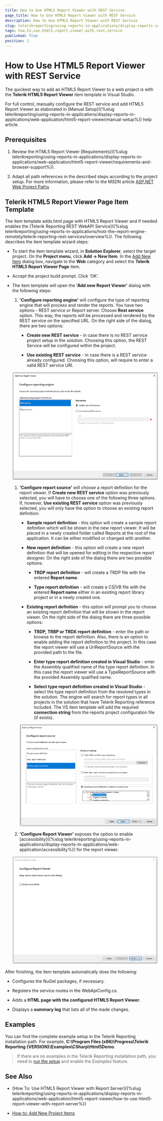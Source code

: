 ```yaml
---
title: How to Use HTML5 Report Viewer with REST Service
page_title: How to Use HTML5 Report Viewer with REST Service 
description: How to Use HTML5 Report Viewer with REST Service
slug: telerikreporting/using-reports-in-applications/display-reports-in-applications/web-application/html5-report-viewer/how-to-use-html5-report-viewer-with-rest-service
tags: how,to,use,html5,report,viewer,with,rest,service
published: True
position: 2
---
```


# How to Use HTML5 Report Viewer with REST Service

The quickest way to add an HTML5 Report Viewer to a web project is with the __Telerik HTML5 Report Viewer__ item template in Visual Studio. 

For full control, manually configure the REST service and add HTML5 Report Viewer as elaborated in [Manual Setup]({%slug telerikreporting/using-reports-in-applications/display-reports-in-applications/web-application/html5-report-viewer/manual-setup%}) help article. 

## Prerequisites

1. Review the HTML5 Report Viewer [Requirements]({%slug telerikreporting/using-reports-in-applications/display-reports-in-applications/web-application/html5-report-viewer/requirements-and-browser-support%}).             

1. Adapt all path references in the described steps according to the project setup. For more information, please refer to the MSDN article [ASP.NET Web Project Paths](http://msdn.microsoft.com/en-us/library/ms178116.aspx) 


## Telerik HTML5 Report Viewer Page Item Template

The item template adds.html page with HTML5 Report Viewer and if needed enables the [Telerik Reporting REST WebAPI Service]({%slug telerikreporting/using-reports-in-applications/host-the-report-engine-remotely/telerik-reporting-rest-services/overview%}). The following describes the item template wizard steps: 

* To start the item template wizard, in __Solution Explorer__, select the target project. On the __Project menu__, click __Add -> New Item__. In the [Add New Item](https://msdn.microsoft.com/en-us/library/w0572c5b%28v=vs.100%29.aspx) dialog box, navigate to the __Web__ category and select the __Telerik HTML5 Report Viewer Page__ item. 

* Accept the project build prompt. Click 'OK'. 

* The item template will open the __'Add new Report Viewer'__ dialog with the following steps: 

   1. __'Configure reporting engine'__ will configure the type of reporting engine that will process and render the reports. You have two options - REST service or Report server. Choose __Rest service__ option. This way, the reports will be processed and rendered by the REST service on the specified URL. On the right side of the dialog, there are two options: 

      + __Create new REST service__ - in case there is no REST service project setup in the solution. Choosing this option, the REST Service will be configured within the project. 

      + __Use existing REST service__ - in case there is a REST service already configured. Choosing this option, will require to enter a valid REST service URI. 

     ![item-template-reporting-engine-rest](images/item-template-reporting-engine-rest.png)

   1. __'Configure report source'__ will choose a report definition for the report viewer. If __Create new REST service__ option was previously selected, you will have to choose one of the following three options. If, however, __Use existing REST service__ option was previously selected, you will only have the option to choose an existing report definition. 

      + __Sample report definition__ - this option will create a sample report definition which will be shown in the new report viewer. It will be placed in a newly created folder called Reports at the root of the application. It can be either modified or changed with another. 

      + __New report definition__ - this option will create a new report definition that will be opened for editing in the respective report designer. On the right side of the dialog there are two possible options: 

        + __TRDP report definition__ - will create a TRDP file with the entered __Report name__. 

        + __Type report definition__ - will create a CS|VB file with the entered __Report name__ either in an existing report library project or in a newly created one. 

      + __Existing report definition__ - this option will prompt you to choose an existing report definition that will be shown in the report viewer. On the right side of the dialog there are three possible options: 

        + __TRDP, TRBP or TRDX report definition__ - enter the path or browse to the report definition. Also, there is an option to enable adding the report definition to the project. In this case the report viewer will use a UriReportSource with the provided path to the file. 

        + __Enter type report definition created in Visual Studio__ - enter the Assembly qualified name of the type report definition. In this case the report viewer will use a TypeReportSource with the provided Assembly qualified name. 

        + __Select type report definition created in Visual Studio__ - select the type report definition from the resolved types in the solution. The engine will search for report types in all projects in the solution that have Telerik Reporting reference included. The VS item template will add the required __connection string__ from the reports project configuration file (if exists). 

      ![item-template-report-source-rest](images/item-template-report-source-rest.png)

   1. __'Configure Report Viewer'__ exposes the option to enable [accessibility]({%slug telerikreporting/using-reports-in-applications/display-reports-in-applications/web-application/accessibility%}) for the report viewer. 

     ![Item Template Accessibility](images/item-template-accessibility.png)

After finishing, the item template automatically does the following: 

* Configures the NuGet packages, if necessary. 

* Registers the service routes in the WebApiConfig.cs. 

* Adds a __HTML page with the configured HTML5 Report Viewer__. 

* Displays a __summary log__ that lists all of the made changes. 


## Examples

You can find the complete example setup in the Telerik Reporting installation path. For example, __C:\Program Files (x86)\Progress\Telerik Reporting {VERSION}\Examples\CSharp\Html5Demo__. 

> If there are no examples in the Telerik Reporting installation path, you need to [run the setup](6E821131-83F3-45A4-BB6E-1530223D1E38#installingReporting) and enable the *Examples* feature. 


## See Also

* [How To: Use HTML5 Report Viewer with Report Server]({%slug telerikreporting/using-reports-in-applications/display-reports-in-applications/web-application/html5-report-viewer/how-to-use-html5-report-viewer-with-report-server%})

* [How to: Add New Project Items](https://msdn.microsoft.com/en-us/library/w0572c5b%28v=vs.100%29.aspx)

